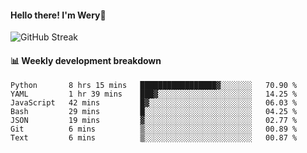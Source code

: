 #### Hello there! I'm Wery👋


![GitHub Streak](https://github-readme-streak-stats.herokuapp.com/?user=weryzebra-yue&theme=swift&hide_border=false&include_all_commits=true)



#### 📊 Weekly development breakdown
<!--START_SECTION:waka-->

```text
Python       8 hrs 15 mins   █████████████████▓░░░░░░░   70.90 %
YAML         1 hr 39 mins    ███▓░░░░░░░░░░░░░░░░░░░░░   14.25 %
JavaScript   42 mins         █▓░░░░░░░░░░░░░░░░░░░░░░░   06.03 %
Bash         29 mins         █░░░░░░░░░░░░░░░░░░░░░░░░   04.25 %
JSON         19 mins         ▓░░░░░░░░░░░░░░░░░░░░░░░░   02.77 %
Git          6 mins          ▒░░░░░░░░░░░░░░░░░░░░░░░░   00.89 %
Text         6 mins          ▒░░░░░░░░░░░░░░░░░░░░░░░░   00.87 %
```

<!--END_SECTION:waka-->

